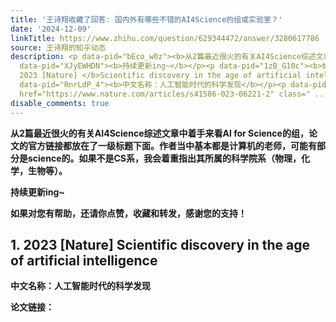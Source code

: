 ```yaml
---
title: '王诗翔收藏了回答: 国内外有哪些不错的AI4Science的组或实验室？'
date: '2024-12-09'
linkTitle: https://www.zhihu.com/question/629344472/answer/3280617786
source: 王诗翔的知乎动态
description: <p data-pid="bEco_w0z"><b>从2篇最近很火的有关AI4Science综述文章中着手来看AI for Science的组，论文的官方链接都放在了一级标题下面。作者当中基本都是计算机的老师，可能有部分是science的。如果不是CS系，我会着重指出其所属的科学院系（物理，化学，生物等）。</b></p><p
  data-pid="XJyEWHDN"><b>持续更新ing~</b></p><p data-pid="1zB_G10c"><b>如果对您有帮助，还请你点赞，收藏和转发，感谢您的支持！</b></p><h2><b>1.
  2023 [Nature] </b>Scientific discovery in the age of artificial intelligence</h2><p
  data-pid="RnrLdP_4"><b>中文名称：人工智能时代的科学发现</b></p><p data-pid="biEwI9_B"><b>论文链接：</b><a
  href="https://www.nature.com/articles/s41586-023-06221-2" class=" ...
disable_comments: true
---
```

<p data-pid="bEco_w0z"><b>从2篇最近很火的有关AI4Science综述文章中着手来看AI for Science的组，论文的官方链接都放在了一级标题下面。作者当中基本都是计算机的老师，可能有部分是science的。如果不是CS系，我会着重指出其所属的科学院系（物理，化学，生物等）。</b></p><p data-pid="XJyEWHDN"><b>持续更新ing~</b></p><p data-pid="1zB_G10c"><b>如果对您有帮助，还请你点赞，收藏和转发，感谢您的支持！</b></p><h2><b>1. 2023 [Nature] </b>Scientific discovery in the age of artificial intelligence</h2><p data-pid="RnrLdP_4"><b>中文名称：人工智能时代的科学发现</b></p><p data-pid="biEwI9_B"><b>论文链接：</b><a href="https://www.nature.com/articles/s41586-023-06221-2" class=" ...